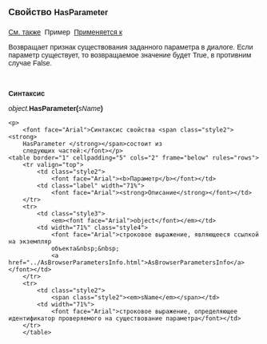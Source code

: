 ﻿<html>
<head>
<title>AsBrowserParametersInfo\HasParameter</title>
<style type="text/css">
.style1 {
	font-family: Arial;
	font-size: medium;
}
.style2 {
	font-family: Arial;
}
    .style3
    {
        font-family: Arial;
        height: 48px;
    }
    .style4
    {
        height: 48px;
    }
</style>
</head>

<body>

<p><strong><font size="4" face="Arial">Свойство
</font></strong><span class="style1"><strong>HasParameter</strong></span><strong><font size="4" face="Arial"><br>
<br>
</font></strong><font face="Arial"><a href="../AsBrowserParametersInfo.html">См. также</a>&nbsp;
Пример&nbsp; <a href="../AsBrowserParametersInfo.html">Применяется к</a></font></p>

<p class="label"><font face="Arial">Возвращает признак существования заданного 
    параметра в диалоге. Если параметр существует, то возвращаемое значение будет 
    True, в противним случае False.</font></p>

<p class="label">&nbsp;</p>

<p class="label"><font face="Arial"><b>Синтаксис</b></font></p>

<p><font face="Arial"><em>object.</em></font><span class="style2"><strong>HasParameter(</strong><em>sName</em><strong>)</strong></span></p>

    <p>
        <font face="Arial">Синтаксис свойства <span class="style2"><strong>
        HasParameter </strong></span>состоит из 
        следующих частей:</font></p>
    <table border="1" cellpadding="5" cols="2" frame="below" rules="rows">
        <tr valign="top">
            <td class="style2">
                <font face="Arial"><b>Параметр</b></font></td>
            <td class="label" width="71%">
                <font face="Arial"><strong>Описание</strong></font></td>
        </tr>
        <tr>
            <td class="style3">
                <em><font face="Arial">object</font></em></td>
            <td width="71%" class="style4">
                <font face="Arial">строковое выражение, являющееся ссылкой на экземпляр 
                объекта&nbsp;&nbsp; 
                <a href="../AsBrowserParametersInfo.html">AsBrowserParametersInfo</a> </font></td>
        </tr>
        <tr>
            <td class="style2">
                <span class="style2"><em>sName</em></span></td>
            <td width="71%">
                <font face="Arial">строковое выражение, определяющее идентификатор проверяемого на существование параметра</font></td>
        </tr>
        </table>

</body>
</html>

